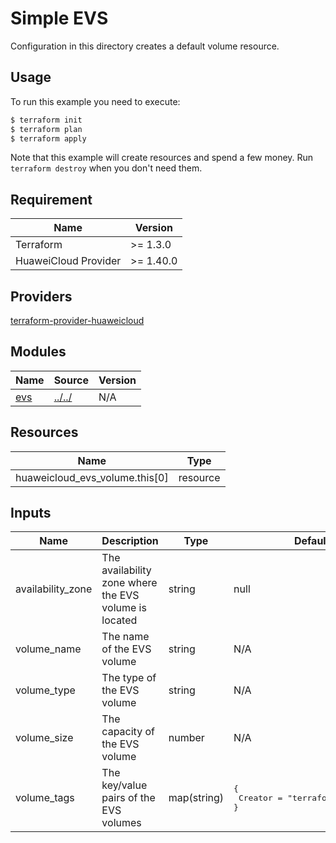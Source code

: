 # Simple EVS

Configuration in this directory creates a default volume resource.

## Usage

To run this example you need to execute:

```bash
$ terraform init
$ terraform plan
$ terraform apply
```

Note that this example will create resources and spend a few money. Run `terraform destroy` when you don't need them.

## Requirement

| Name | Version |
|------|---------|
| Terraform | >= 1.3.0 |
| HuaweiCloud Provider | >= 1.40.0 |

## Providers

[terraform-provider-huaweicloud](https://github.com/huaweicloud/terraform-provider-huaweicloud)

## Modules

| Name | Source | Version |
|------|--------|---------|
| <a name="module_evs"></a> [evs](#module_\evs) | [../../](../../README.md) | N/A |

## Resources

| Name | Type |
|------|------|
| huaweicloud_evs_volume.this[0] | resource |

## Inputs

| Name | Description | Type | Default value |
|------|-------------|------|---------------|
| availability_zone | The availability zone where the EVS volume is located | string | null |
| volume_name | The name of the EVS volume | string | N/A |
| volume_type | The type of the EVS volume | string | N/A |
| volume_size | The capacity of the EVS volume | number | N/A |
| volume_tags | The key/value pairs of the EVS volumes | map(string) | <pre>{<br>  Creator = "terraform-huaweicloud-evs"<br>}</pre> |
